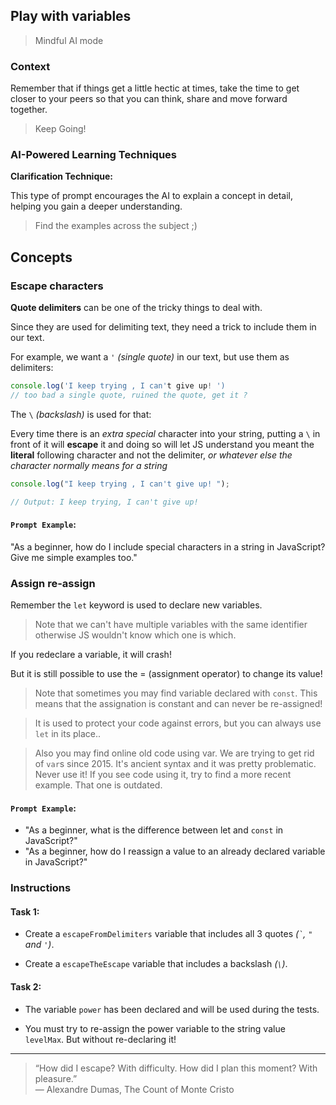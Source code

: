 ## Play with variables

> Mindful AI mode

### Context

Remember that if things get a little hectic at times, take the time to get closer to your peers so that you can think, share and move forward together.

> Keep Going!

### AI-Powered Learning Techniques

**Clarification Technique:**

This type of prompt encourages the AI to explain a concept in detail, helping you gain a deeper understanding.

> Find the examples across the subject ;)

## Concepts

### Escape characters

**Quote delimiters** can be one of the tricky things to deal with.

Since they are used for delimiting text, they need a trick to include them in
our text.

For example, we want a `'` _(single quote)_ in our text, but use them as
delimiters:

```js
console.log('I keep trying , I can't give up! ')
// too bad a single quote, ruined the quote, get it ?
```

The `\` _(backslash)_ is used for that:

Every time there is an _extra special_ character into your string, putting a `\`
in front of it will **escape** it and doing so will let JS understand you meant
the **literal** following character and not the delimiter, _or whatever else
the character normally means for a string_

```js
console.log("I keep trying , I can't give up! ");

// Output: I keep trying, I can't give up!
```

#### **`Prompt Example`**:

"As a beginner, how do I include special characters in a string in JavaScript? Give me simple examples too."

### Assign re-assign

Remember the `let` keyword is used to declare new variables.

> Note that we can't have multiple variables with the same identifier otherwise JS wouldn't know which one is which.

If you redeclare a variable, it will crash!

But it is still possible to use the = (assignment operator) to change its value!

> Note that sometimes you may find variable declared with `const`. This means that the assignation is constant and can never be re-assigned!

> It is used to protect your code against errors, but you can always use `let` in its place..

> Also you may find online old code using var. We are trying to get rid of `var`s since 2015. It's ancient syntax and it was pretty problematic. Never use it! If you see code using it, try to find a more recent example. That one is outdated.

#### **`Prompt Example`**:

- "As a beginner, what is the difference between let and `const` in JavaScript?"
- "As a beginner, how do I reassign a value to an already declared variable in JavaScript?"

### Instructions

#### Task 1:

- Create a `escapeFromDelimiters` variable that includes all 3 quotes _(`` ` ``, `"` and
  `'`)_.

- Create a `escapeTheEscape` variable that includes a backslash _(`\`)_.

#### Task 2:

- The variable `power` has been declared and will be used during the tests.

- You must try to re-assign the power variable to the string value `levelMax`. But without re-declaring it!

---

> “How did I escape? With difficulty. How did I plan this moment? With
> pleasure.” \
> ― Alexandre Dumas, The Count of Monte Cristo
